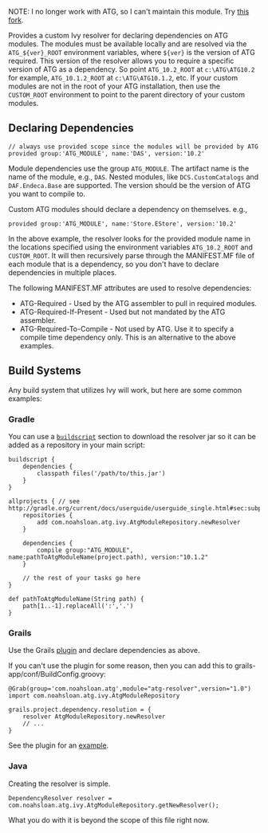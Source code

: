 NOTE: I no longer work with ATG, so I can't maintain this module. Try [this fork](https://github.com/rajeshja/atg-ivy-resolver).

Provides a custom Ivy resolver for declaring dependencies on ATG modules. The 
modules must be available locally and are resolved via the `ATG_${ver}_ROOT` 
environment variables, where `${ver}` is the version of ATG required.
This version of the resolver allows you to require a specific version of 
ATG as a dependency. So point `ATG_10.2_ROOT` at `c:\ATG\ATG10.2` for example, 
`ATG_10.1.2_ROOT` at `c:\ATG\ATG10.1.2`, etc.
If your custom modules are not in the root of your ATG installation, then
use the `CUSTOM_ROOT` environment to point to the parent directory of your 
custom modules. 

## Declaring Dependencies

	// always use provided scope since the modules will be provided by ATG
	provided group:'ATG_MODULE', name:'DAS', version:'10.2'

Module dependencies use the group `ATG_MODULE`. 
The artifact name is the name of the module, e.g., `DAS`. 
Nested modules, like `DCS.CustomCatalogs` and `DAF.Endeca.Base` are supported.
The version should be the version of ATG you want to compile to.

Custom ATG modules should declare a dependency on themselves. e.g.,

	provided group:'ATG_MODULE', name:'Store.EStore', version:'10.2'

In the above example, the resolver looks for the provided module name in the 
locations specified using the environment variables `ATG_10.2_ROOT` and 
`CUSTOM_ROOT`. It will then recursively parse through the MANIFEST.MF file 
of each module that is a dependency, so you don't have to declare dependencies 
in multiple places.

The following MANIFEST.MF attributes are used to resolve dependencies:
* ATG-Required - Used by the ATG assembler to pull in required modules.
* ATG-Required-If-Present - Used but not mandated by the ATG assembler.
* ATG-Required-To-Compile - Not used by ATG. Use it to specify a compile time dependency only. This is an alternative to the above examples.

## Build Systems

Any build system that utilizes Ivy will work, but here are some common examples:

### Gradle

You can use a [`buildscript`][gradle-external-deps] section to download the resolver jar so it can be 
added as a repository in your main script:

	buildscript {
	    dependencies {
	        classpath files('/path/to/this.jar')
	    }
	}

	allprojects { // see http://gradle.org/current/docs/userguide/userguide_single.html#sec:subproject_configuration
		repositories {
			add com.noahsloan.atg.ivy.AtgModuleRepository.newResolver
		}

		dependencies {
		    compile group:"ATG_MODULE", name:pathToAtgModuleName(project.path), version:"10.1.2"
		}
		
		// the rest of your tasks go here
	}

    def pathToAtgModuleName(String path) { 
        path[1..-1].replaceAll(':','.')
    }

### Grails

Use the Grails [plugin][atg-grails-plugin] and declare dependencies as above.

If you can't use the plugin for some reason, then you can add this to 
grails-app/conf/BuildConfig.groovy:

	@Grab(group='com.noahsloan.atg',module="atg-resolver",version="1.0")
	import com.noahsloan.atg.ivy.AtgModuleRepository

	grails.project.dependency.resolution = {
		resolver AtgModuleRepository.newResolver		
		// ... 
	}

See the plugin for an [example][atg-grails-build-config].

### Java

Creating the resolver is simple.

	DependencyResolver resolver = com.noahsloan.atg.ivy.AtgModuleRepository.getNewResolver();

What you do with it is beyond the scope of this file right now.

[atg-grails-plugin]: https://github.com/iamnoah/grails-atg-core-plugin "It's awesome."
[atg-grails-build-config]: https://github.com/iamnoah/grails-atg-core-plugin/blob/master/grails-app/conf/BuildConfig.groovy#L17
[gradle-external-deps]: http://gradle.org/current/docs/userguide/userguide_single.html#sec:external_dependencies
